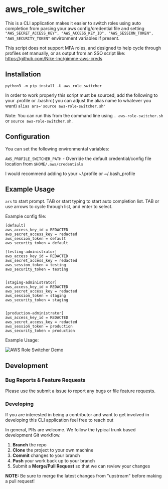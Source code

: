 # aws_role_switcher

This is a CLI application makes it easier to switch roles using auto completion from parsing your aws config/credential file and setting `"AWS_SECRET_ACCESS_KEY", "AWS_ACCESS_KEY_ID", "AWS_SESSION_TOKEN", "AWS_SECURITY_TOKEN"` environment variables if present.

This script does not support MFA roles, and designed to help cycle through profiles set manually, or as output from an SSO script like: https://github.com/Nike-Inc/gimme-aws-creds
## Installation
```python3 -m pip install -U aws_role_switcher```

In order to work properly this script must be sourced, add the following to your .profile or .bashrc( you can adjust the alias name to whatever you want)
```alias ars='source aws-role-switcher.sh'```

Note: You can run this from the command line using `. aws-role-switcher.sh` or `source aws-role-switcher.sh`.

## Configuration
You can set the following environmental variables:

`AWS_PROFILE_SWITCHER_PATH` - Override the default credential/config file location from `$HOME/.aws/credentials`
 
 I would recommend adding to your ~/.profile or ~/.bash_profile
 


## Example Usage

`ars` to start prompt. TAB or start typing to start auto completion list. TAB or use arrows to cycle through list, and enter to select.

Example config file:

```
[default]
aws_access_key_id = REDACTED
aws_secret_access_key = redacted
aws_session_token = default
aws_security_token = default

[testing-administrator]
aws_access_key_id = REDACTED
aws_secret_access_key = redacted
aws_session_token = testing
aws_security_token = testing


[staging-administrator]
aws_access_key_id = REDACTED
aws_secret_access_key = redacted
aws_session_token = staging
aws_security_token = staging


[production-administrator]
aws_access_key_id = REDACTED
aws_secret_access_key = redacted
aws_session_token = production
aws_security_token = production

```

Example Usage:

![AWS Role Switcher Demo](examples/aws-switch-roles.gif)


 ## Development

### Bug Reports & Feature Requests

Please use the submit a issue to report any bugs or file feature requests.

### Developing

If you are interested in being a contributor and want to get involved in developing this CLI application feel free to reach out

In general, PRs are welcome. We follow the typical trunk based development Git workflow.

 1. **Branch** the repo 
 2. **Clone** the project to your own machine
 3. **Commit** changes to your branch
 4. **Push** your work back up to your branch
 5. Submit a **Merge/Pull Request** so that we can review your changes

**NOTE:** Be sure to merge the latest changes from "upstream" before making a pull request!
